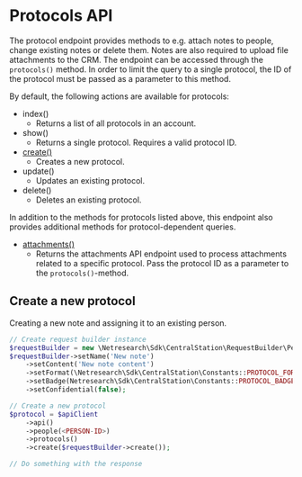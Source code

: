 # Protocols API
The protocol endpoint provides methods to e.g. attach notes to people, change existing notes or delete them. Notes
are also required to upload file attachments to the CRM. The endpoint can be accessed through the `protocols()`
method. In order to limit the query to a single protocol, the ID of the protocol must be passed as a parameter
to this method.

By default, the following actions are available for protocols:
- index()
    - Returns a list of all protocols in an account.
- show()
    - Returns a single protocol. Requires a valid protocol ID.
- [create()](#create-protocol)
    - Creates a new protocol.
- update()
    - Updates an existing protocol.
- delete()
    - Deletes an existing protocol.


In addition to the methods for protocols listed above, this endpoint also provides additional methods for
protocol-dependent queries.

- [attachments()](Protocols/Attachments.md)
    - Returns the attachments API endpoint used to process attachments related to a specific protocol. Pass the
      protocol ID as a parameter to the `protocols()`-method.


## <a name="create-protocol"></a>Create a new protocol
Creating a new note and assigning it to an existing person.

```php
// Create request builder instance
$requestBuilder = new \Netresearch\Sdk\CentralStation\RequestBuilder\People\Protocols\CreateRequestBuilder();
$requestBuilder->setName('New note')
    ->setContent('New note content')
    ->setFormat(\Netresearch\Sdk\CentralStation\Constants::PROTOCOL_FORMAT_PLAINTEXT)
    ->setBadge(Netresearch\Sdk\CentralStation\Constants::PROTOCOL_BADGE_NOTE)
    ->setConfidential(false);

// Create a new protocol
$protocol = $apiClient
    ->api()
    ->people(<PERSON-ID>)
    ->protocols()
    ->create($requestBuilder->create());

// Do something with the response
```
